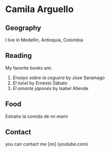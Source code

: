 # Camila Arguello
## Geography
I live in Medellin, Antioquia, Colombia
## Reading
My favorite books are:
1. *Ensayo sobre la ceguera* by Jose Saramago
2. *El túnel* by Ernesto Sábato
3. *El amante japonés* by Isabel Allende
## Food
Extraño la comida de mi mami 
## Contact 
you can contact me [on] (youtube.com)

